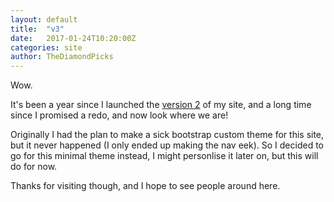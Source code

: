 ```yaml
---
layout: default
title:  "v3"
date:   2017-01-24T10:20:00Z
categories: site
author: TheDiamondPicks
---
```


Wow.

It's been a year since I launched the [version 2](thediamondpicks.github.io) of my site, and a long time since I promised a redo, and now look where we are!

Originally I had the plan to make a sick bootstrap custom theme for this site, but it never happened (I only ended up making the nav eek). So I decided to go for this minimal theme instead, I might personlise it later on, but this will do for now.

Thanks for visiting though, and I hope to see people around here.
